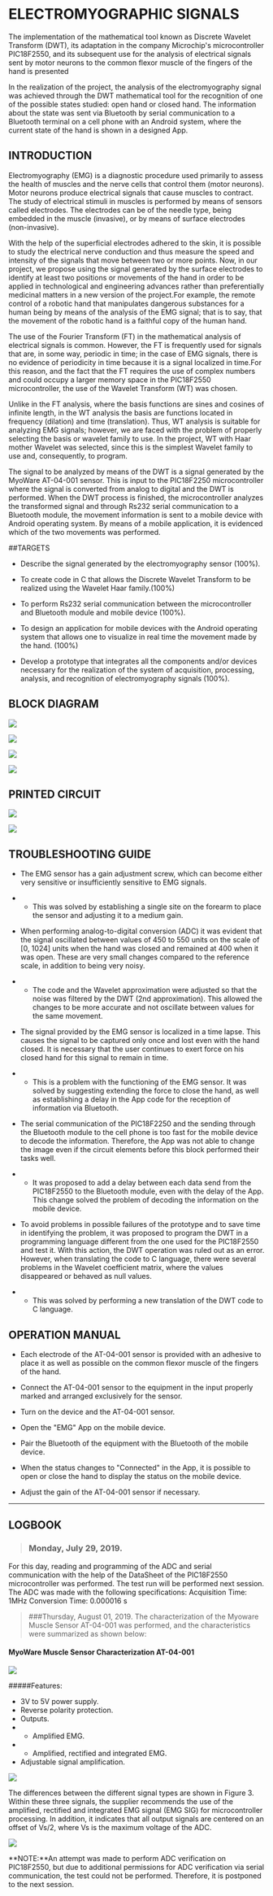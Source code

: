 # ELECTROMYOGRAPHIC SIGNALS
The implementation of the mathematical tool known as Discrete Wavelet Transform (DWT), its adaptation in the company Microchip's microcontroller PIC18F2550, and its subsequent use for the analysis of electrical signals sent by motor neurons to the common flexor muscle of the fingers of the hand is presented

In the realization of the project, the analysis of the electromyography signal was achieved through the DWT mathematical tool for the recognition of one of the possible states studied: open hand or closed hand. The information about the state was sent via Bluetooth by serial communication to a Bluetooth terminal on a cell phone with an Android system, where the current state of the hand is shown in a designed App.
## INTRODUCTION
Electromyography (EMG) is a diagnostic procedure used primarily to assess the health of muscles and the nerve cells that control them (motor neurons). Motor neurons produce electrical signals that cause muscles to contract. The study of electrical stimuli in muscles is performed by means of sensors called electrodes. The electrodes can be of the needle type, being embedded in the muscle (invasive), or by means of surface electrodes (non-invasive).

With the help of the superficial electrodes adhered to the skin, it is possible to study the electrical nerve conduction and thus measure the speed and intensity of the signals that move between two or more points. Now, in our project, we propose using the signal generated by the surface electrodes to identify at least two positions or movements of the hand in order to be applied in technological and engineering advances rather than preferentially medicinal matters in a new version of the project.For example, the remote control of a robotic hand that manipulates dangerous substances for a human being by means of the analysis of the EMG signal; that is to say, that the movement of the robotic hand is a faithful copy of the human hand.

The use of the Fourier Transform (FT) in the mathematical analysis of electrical signals is common. However, the FT is frequently used for signals that are, in some way, periodic in time; in the case of EMG signals, there is no evidence of periodicity in time because it is a signal localized in time.For this reason, and the fact that the FT requires the use of complex numbers and could occupy a larger memory space in the PIC18F2550 microcontroller, the use of the Wavelet Transform (WT) was chosen.

Unlike in the FT analysis, where the basis functions are sines and cosines of infinite length, in the WT analysis the basis are functions located in frequency (dilation) and time (translation). Thus, WT analysis is suitable for analyzing EMG signals; however, we are faced with the problem of properly selecting the basis or wavelet family to use. In the project, WT with Haar mother Wavelet was selected, since this is the simplest Wavelet family to use and, consequently, to program.

The signal to be analyzed by means of the DWT is a signal generated by the MyoWare AT-04-001 sensor. This is input to the PIC18F2250 microcontroller where the signal is converted from analog to digital and the DWT is performed. When the DWT process is finished, the microcontroller analyzes the transformed signal and through Rs232 serial communication to a Bluetooth module, the movement information is sent to a mobile device with Android operating system. By means of a mobile application, it is evidenced which of the two movements was performed.

##TARGETS
- Describe the signal generated by the electromyography sensor (100%).

- To create code in C that allows the Discrete Wavelet Transform to be realized using the Wavelet Haar family.(100%)

- To perform Rs232 serial communication between the microcontroller and Bluetooth module and mobile device (100%).

- To design an application for mobile devices with the Android operating system that allows one to visualize in real time the movement made by the hand. (100%)

- Develop a prototype that integrates all the components and/or devices necessary for the realization of the system of acquisition, processing, analysis, and recognition of electromyography signals (100%).

## BLOCK DIAGRAM
![](https://github.com/jucgarciagon/Se-alesElectromiograficas/blob/main/imagen/diagrmaDeBloques.png)

![](https://github.com/jucgarciagon/Se-alesElectromiograficas/blob/main/imagen/diagrmaEsquimatico.png)

![](https://github.com/jucgarciagon/Se-alesElectromiograficas/blob/main/imagen/esquematicoLM317TG.png)

![](https://github.com/jucgarciagon/Se-alesElectromiograficas/blob/main/imagen/esquematicoLM7805.png)

## PRINTED CIRCUIT

![](https://github.com/jucgarciagon/Se-alesElectromiograficas/blob/main/imagen/dise%C3%B1oCircuito1.png)

![](https://github.com/jucgarciagon/Se-alesElectromiograficas/blob/main/imagen/dise%C3%B1oCricuito2.png)

## TROUBLESHOOTING GUIDE
- The EMG sensor has a gain adjustment screw, which can become either very sensitive or insufficiently sensitive to EMG signals. 

- - This was solved by establishing a single site on the forearm to place the sensor and adjusting it to a medium gain.

- When performing analog-to-digital conversion (ADC) it was evident that the signal oscillated between values of 450 to 550 units on the scale of [0, 1024] units when the hand was closed and remained at 400 when it was open. These are very small changes compared to the reference scale, in addition to being very noisy.

- - The code and the Wavelet approximation were adjusted so that the noise was filtered by the DWT (2nd approximation). This allowed the changes to be more accurate and not oscillate between values for the same movement. 

- The signal provided by the EMG sensor is localized in a time lapse. This causes the signal to be captured only once and lost even with the hand closed. It is necessary that the user continues to exert force on his closed hand for this signal to remain in time.

- - This is a problem with the functioning of the EMG sensor. It was solved by suggesting extending the force to close the hand, as well as establishing a delay in the App code for the reception of information via Bluetooth.

- The serial communication of the PIC18F2250 and the sending through the Bluetooth module to the cell phone is too fast for the mobile device to decode the information. Therefore, the App was not able to change the image even if the circuit elements before this block performed their tasks well. 

- - It was proposed to add a delay between each data send from the PIC18F2550 to the Bluetooth module, even with the delay of the App. This change solved the problem of decoding the information on the mobile device.

- To avoid problems in possible failures of the prototype and to save time in identifying the problem, it was proposed to program the DWT in a programming language different from the one used for the PIC18F2550 and test it. With this action, the DWT operation was ruled out as an error. However, when translating the code to C language, there were several problems in the Wavelet coefficient matrix, where the values disappeared or behaved as null values.

- - This was solved by performing a new translation of the DWT code to C language. 


## OPERATION MANUAL

- Each electrode of the AT-04-001 sensor is provided with an adhesive to place it as well as possible on the common flexor muscle of the fingers of the hand.

- Connect the AT-04-001 sensor to the equipment in the input properly marked and arranged exclusively for the sensor.

- Turn on the device and the AT-04-001 sensor.

- Open the "EMG" App on the mobile device.

- Pair the Bluetooth of the equipment with the Bluetooth of the mobile device.

- When the status changes to "Connected" in the App, it is possible to open or close the hand to display the status on the mobile device.

- Adjust the gain of the AT-04-001 sensor if necessary.
--------------------------------------------------------------------------------------------------
## LOGBOOK
>  ### Monday, July 29, 2019.
For this day, reading and programming of the ADC and serial communication with the help of the DataSheet of the PIC18F2550 microcontroller was performed. The test run will be performed next session.
The ADC was made with the following specifications:
Acquisition Time: 1MHz
Conversion Time: 0.000016 s

> ###Thursday, August 01, 2019.
The characterization of the Myoware Muscle Sensor AT-04-001 was performed, and the characteristics were summarized as shown below:

#### MyoWare Muscle Sensor Characterization AT-04-001
![](https://github.com/jucgarciagon/Se-alesElectromiograficas/blob/main/imagen/MyoWareMusculeSensor1.png)

#####Features:
- 3V to 5V power supply.
- Reverse polarity protection.
- Outputs.     	
- - Amplified EMG.
- - Amplified, rectified and integrated EMG.
- Adjustable signal amplification.

![](https://github.com/jucgarciagon/Se-alesElectromiograficas/blob/main/imagen/MyoWareMusculeSensor2.png)

The differences between the different signal types are shown in Figure 3. Within these three signals, the supplier recommends the use of the amplified, rectified and integrated EMG signal (EMG SIG) for microcontroller processing. In addition, it indicates that all output signals are centered on an offset of Vs/2, where Vs is the maximum voltage of the ADC.

![](https://github.com/jucgarciagon/Se-alesElectromiograficas/blob/main/imagen/MyoWareMusculeSensor3.png)

**NOTE:**An attempt was made to perform ADC verification on PIC18F2550, but due to additional permissions for ADC verification via serial communication, the test could not be performed. Therefore, it is postponed to the next session.
